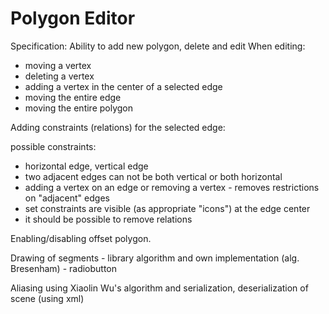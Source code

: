 # Polygon Editor
Specification:
Ability to add new polygon, delete and edit
When editing:

  - moving a vertex
  - deleting a vertex
  - adding a vertex in the center of a selected edge
  - moving the entire edge
  - moving the entire polygon

Adding constraints (relations) for the selected edge:

possible constraints:
  - horizontal edge, vertical edge
  - two adjacent edges can not be both vertical or both horizontal
  - adding a vertex on an edge or removing a vertex - removes restrictions on "adjacent" edges
  - set constraints are visible (as appropriate "icons") at the edge center
  - it should be possible to remove relations

Enabling/disabling offset polygon.

Drawing of segments - library algorithm and own implementation (alg. Bresenham) - radiobutton

Aliasing using Xiaolin Wu's algorithm and serialization, deserialization of scene (using xml)
